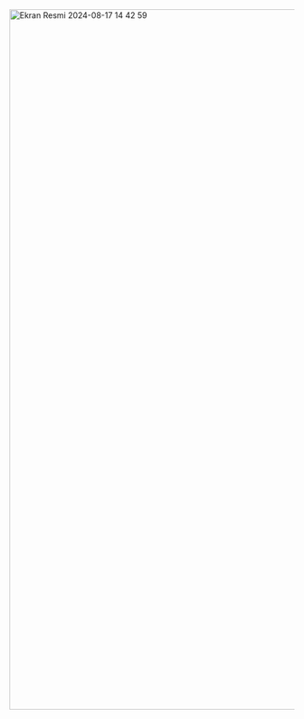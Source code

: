 <img width="1239" alt="Ekran Resmi 2024-08-17 14 42 59" src="https://github.com/user-attachments/assets/234892b4-bf4e-4f86-b2e9-72c6cc9ad6aa">
